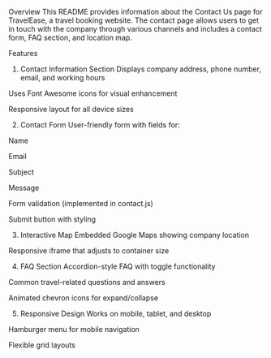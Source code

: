 Overview
This README provides information about the Contact Us page for TravelEase, a travel booking website. The contact page allows users to get in touch with the company through various channels and includes a contact form, FAQ section, and location map.

Features
1. Contact Information Section
Displays company address, phone number, email, and working hours

Uses Font Awesome icons for visual enhancement

Responsive layout for all device sizes

2. Contact Form
User-friendly form with fields for:

Name

Email

Subject

Message

Form validation (implemented in contact.js)

Submit button with styling

3. Interactive Map
Embedded Google Maps showing company location

Responsive iframe that adjusts to container size

4. FAQ Section
Accordion-style FAQ with toggle functionality

Common travel-related questions and answers

Animated chevron icons for expand/collapse

5. Responsive Design
Works on mobile, tablet, and desktop

Hamburger menu for mobile navigation

Flexible grid layouts
